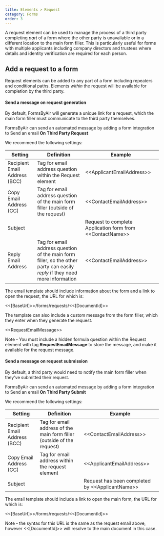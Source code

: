 ```yaml
---
title: Elements > Request
category: Forms
order: 3
---
```


A request element can be used to manage the process of a third party completing *part* of a form where the other party is unavailable or in a different location to the main form filler. This is particularly useful for forms with multiple applicants including company directors and trustees where details and identity verification are required for each person.

## Add a request to a form

Request elements can be added to any part of a form including repeaters and conditional paths. Elements *within* the request will be available for completion by the third party.

#### Send a message on request generation

By default, FormsByAir will generate a unique link for a request, which the main form filler must communicate to the third party themselves.

FormsByAir can send an automated message by adding a form integration to Send an email **On Third Party Request**

We recommend the following settings:

|Setting|Definition|Example|
|---|---|---|
|Recipient Email Address (BCC)|Tag for email address question within the Request element|&lt;&lt;ApplicantEmailAddress&gt;&gt;
|Copy Email Address (CC)|Tag for email address question of the main form filler (outside of the request)|&lt;&lt;ContactEmailAddress&gt;&gt;
|Subject||Request to complete Application form from &lt;&lt;ContactName&gt;&gt;
|Reply Email Address|Tag for email address question of the main form filler, so the other party can easily *reply* if they need more information|&lt;&lt;ContactEmailAddress&gt;&gt;

The email template should include information about the form and a link to open the request, the URL for which is:

&lt;&lt;[BaseUrl]&gt;&gt;/forms/requests/&lt;&lt;[DocumentId]&gt;&gt;

The template can also include a custom message from the form filler, which they enter when they generate the request. 

&lt;&lt;RequestEmailMessage&gt;&gt;

Note - You must include a hidden formula question within the Request element with tag **RequestEmailMessage** to store the message, and make it available for the request message.


#### Send a message on request submission

By default, a third party would need to notify the main form filler when they've submitted their request.

FormsByAir can send an automated message by adding a form integration to Send an email **On Third Party Submit**

We recommend the following settings:

|Setting|Definition|Example|
|---|---|---|
|Recipient Email Address (BCC)|Tag for email address of the main form filler (outside of the request)|&lt;&lt;ContactEmailAddress&gt;&gt;
|Copy Email Address (CC)|Tag for email address within the request element|&lt;&lt;ApplicantEmailAddress&gt;&gt;
|Subject||Request has been completed by &lt;&lt;ApplicantName&gt;&gt;

The email template should include a link to open the main form, the URL for which is:

&lt;&lt;[BaseUrl]&gt;&gt;/forms/requests/&lt;&lt;[DocumentId]&gt;&gt;

Note - the syntax for this URL is the same as the request email above, however &lt;&lt;[DocumentId]&gt;&gt; will resolve to the main document in this case.





